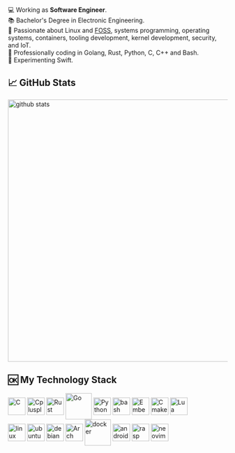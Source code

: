    :computer: Working as **Software Engineer**. <br/>
   :books: Bachelor's Degree in Electronic Engineering.<br/>
   :pushpin: Passionate about Linux and [FOSS](https://en.wikipedia.org/wiki/Free_and_open-source_software), systems programming, operating systems, containers, tooling development, kernel development, security, and IoT. <br/>
   :hammer: Professionally coding in Golang, Rust, Python, C, C++ and Bash. <br/>
   :telescope:	Experimenting Swift. <br/>

## &#x1f4c8; GitHub Stats
[<img style="width:auto; height:600px" align="center" alt="github stats" src="https://gist.githubusercontent.com/locnnil/2fab04342130c0bd90e9fe6aaf7c9a4a/raw/general.svg">](#)

## 🆗 My Technology Stack
<div style="display: inline_block">
  <img align="center" alt="C" height="40" src="https://cdn.jsdelivr.net/gh/devicons/devicon/icons/c/c-original.svg"/>
  <img align="center" alt="Cplusplus" height="40" src="https://cdn.jsdelivr.net/gh/devicons/devicon/icons/cplusplus/cplusplus-original.svg"/>
  <img align="center" alt="Rust" height="40" src="https://cdn.jsdelivr.net/gh/devicons/devicon@latest/icons/rust/rust-original.svg" />     
  <img align="center" alt="Go" height="60" src="https://cdn.jsdelivr.net/gh/devicons/devicon/icons/go/go-original-wordmark.svg"/>
  <img align="center" alt="Python" height="40" src="https://cdn.jsdelivr.net/gh/devicons/devicon/icons/python/python-original.svg"/>
  <img align="center" alt="bash"  height="40" src="https://cdn.jsdelivr.net/gh/devicons/devicon/icons/bash/bash-original.svg"/>
  <img align="center" alt="EmbeddedC" height="40" src="https://cdn.jsdelivr.net/gh/devicons/devicon/icons/embeddedc/embeddedc-original.svg"/>
  <img align="center" alt="Cmake" height="40" src="https://cdn.jsdelivr.net/gh/devicons/devicon/icons/cmake/cmake-original.svg"/>
  <img align="center" alt="Lua" height="40" src="https://cdn.jsdelivr.net/gh/devicons/devicon@latest/icons/lua/lua-plain.svg" />
  <br/>
  <img align="center" alt="linux"  height="40" src="https://icongr.am/devicon/linux-original.svg"></img>
  <img align="center" alt="ubuntu"  height="40" src="https://cdn.jsdelivr.net/gh/devicons/devicon@latest/icons/ubuntu/ubuntu-original.svg"/>
  <img align="center" alt="debian"  height="40" src="https://cdn.jsdelivr.net/gh/devicons/devicon/icons/debian/debian-original.svg"/>
  <img align="center" alt="Arch"  height="40" src="https://cdn.jsdelivr.net/gh/devicons/devicon@latest/icons/archlinux/archlinux-original.svg"/>
  <img align="center" alt="docker"  height="60" src="https://cdn.jsdelivr.net/gh/devicons/devicon/icons/docker/docker-original.svg"/>
  <img align="center" alt="android"  height="40" src="https://cdn.jsdelivr.net/gh/devicons/devicon/icons/android/android-original.svg"/>
  <img align="center" alt="rasp"  height="40" src="https://cdn.jsdelivr.net/gh/devicons/devicon/icons/raspberrypi/raspberrypi-original.svg"/>
  <img align="center" alt="neovim" height="40" src="https://cdn.jsdelivr.net/gh/devicons/devicon@latest/icons/neovim/neovim-original.svg" />
          
</div>
